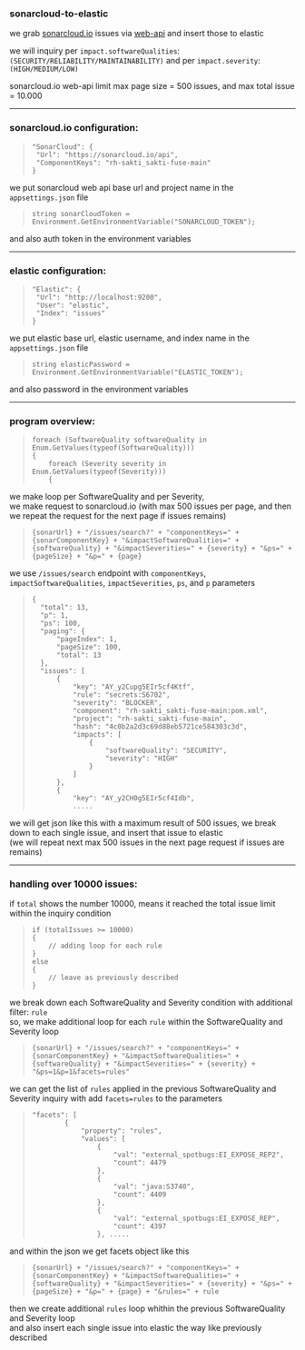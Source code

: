 ### sonarcloud-to-elastic
<p>we grab <a href=https://sonarcloud.io">sonarcloud.io</a> issues via <a href="https://sonarcloud.io/web_api">web-api</a> and insert those to elastic</p>

we will inquiry per ```impact.softwareQualities```:```(SECURITY/RELIABILITY/MAINTAINABILITY)```
and per ```impact.severity```:```(HIGH/MEDIUM/LOW)```

sonarcloud.io web-api limit max page size = 500 issues, and max total issue = 10.000

___
### sonarcloud.io configuration:
> ```
> "SonarCloud": {
>  "Url": "https://sonarcloud.io/api",
>  "ComponentKeys": "rh-sakti_sakti-fuse-main"
> }
> ```
we put sonarcloud web api base url and project name in the ```appsettings.json``` file
> ```
> string sonarCloudToken = Environment.GetEnvironmentVariable("SONARCLOUD_TOKEN");
> ```
and also auth token in the environment variables

___
### elastic configuration:
> ```
> "Elastic": {
>  "Url": "http://localhost:9200",
>  "User": "elastic",
>  "Index": "issues"
> }
> ```
we put elastic base url, elastic username, and index name in the ```appsettings.json``` file
> ```
> string elasticPassword = Environment.GetEnvironmentVariable("ELASTIC_TOKEN");
> ```
and also password in the environment variables

___
### program overview:
> ```
> foreach (SoftwareQuality softwareQuality in Enum.GetValues(typeof(SoftwareQuality)))
> {
>     foreach (Severity severity in Enum.GetValues(typeof(Severity)))
>     {
> ```
we make loop per SoftwareQuality and per Severity,<br>
we make request to sonarcloud.io (with max 500 issues per page, and then we repeat the request for the next page if issues remains)<br>

> ```
> {sonarUrl} + "/issues/search?" + "componentKeys=" + {sonarComponentKey} + "&impactSoftwareQualities=" + {softwareQuality} + "&impactSeverities=" + {severity} + "&ps=" + {pageSize} + "&p=" + {page}
> ```
we use ```/issues/search``` endpoint with ```componentKeys```, ```impactSoftwareQualities```, ```impactSeverities```, ```ps```, and ```p``` parameters

> ```
> {
>	"total": 13,
>	"p": 1,
>	"ps": 100,
>	"paging": {
>		"pageIndex": 1,
>		"pageSize": 100,
>		"total": 13
>	},
>	"issues": [
>		{
>			"key": "AY_y2Cupg5EIr5cf4Ktf",
>			"rule": "secrets:S6702",
>			"severity": "BLOCKER",
>			"component": "rh-sakti_sakti-fuse-main:pom.xml",
>			"project": "rh-sakti_sakti-fuse-main",
>			"hash": "4c0b2a2d3c69d88eb5721ce584303c3d",
>			"impacts": [
>				{
>					"softwareQuality": "SECURITY",
>					"severity": "HIGH"
>				}
>			]
>		},
>		{
>			"key": "AY_y2CH0g5EIr5cf4Idb",
>			.....
> ```
we will get json like this
with a maximum result of 500 issues, we break down to each single issue, and insert that issue to elastic<br>
(we will repeat next max 500 issues in the next page request if issues are remains)<br>

___
### handling over 10000 issues:
if ```total``` shows the number 10000, means it reached the total issue limit within the inquiry condition
> ```
> if (totalIssues >= 10000)
> {
>     // adding loop for each rule
> }
> else
> {
>     // leave as previously described
> }
> ```
we break down each SoftwareQuality and Severity condition with additional filter: ```rule```<br>
so, we make additional loop for each ```rule``` within the SoftwareQuality and Severity loop

> ```
> {sonarUrl} + "/issues/search?" + "componentKeys=" + {sonarComponentKey} + "&impactSoftwareQualities=" + {softwareQuality} + "&impactSeverities=" + {severity} + "&ps=1&p=1&facets=rules"
> ```
we can get the list of ```rules``` applied in the previous SoftwareQuality and Severity inquiry with add ```facets=rules``` to the parameters

> ```
> "facets": [
>         {
>             "property": "rules",
>             "values": [
>                 {
>                     "val": "external_spotbugs:EI_EXPOSE_REP2",
>                     "count": 4479
>                 },
>                 {
>                     "val": "java:S3740",
>                     "count": 4409
>                 },
>                 {
>                     "val": "external_spotbugs:EI_EXPOSE_REP",
>                     "count": 4397
>                 }, .....
> ```
and within the json we get facets object like this

> ```
> {sonarUrl} + "/issues/search?" + "componentKeys=" + {sonarComponentKey} + "&impactSoftwareQualities=" + {softwareQuality} + "&impactSeverities=" + {severity} + "&ps=" + {pageSize} + "&p=" + {page} + "&rules=" + rule
> ```
then we create additional ```rules``` loop whithin the previous SoftwareQuality and Severity loop<br>
and also insert each single issue into elastic the way like previously described
